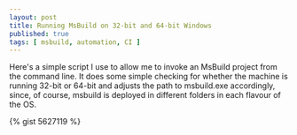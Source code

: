 ```yaml
---
layout: post
title: Running MsBuild on 32-bit and 64-bit Windows
published: true
tags: [ msbuild, automation, CI ]
---
```


Here's a simple script I use to allow me to invoke an MsBuild project from the command line. It does some simple checking for whether the 
machine is running 32-bit or 64-bit and adjusts the path to msbuild.exe accordingly, since, of course, msbuild is deployed in different folders
in each flavour of the OS.

{% gist 5627119 %}

